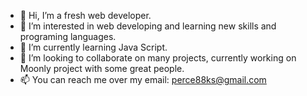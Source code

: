 - 👋 Hi, I’m a fresh web developer.
- 👀 I’m interested in web developing and learning new skills and programing languages.
- 🌱 I’m currently learning Java Script.
- 💞️ I’m looking to collaborate on many projects, currently working on Moonly project with some great people.
- 📫 You can reach me over my email: perce88ks@gmail.com

<!---
perce88/perce88 is a ✨ special ✨ repository because its `README.md` (this file) appears on your GitHub profile.
You can click the Preview link to take a look at your changes.
--->
